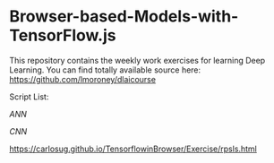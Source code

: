 # Browser-based-Models-with-TensorFlow.js
This repository contains the weekly work exercises for learning Deep Learning.
You can find totally available source here: https://github.com/lmoroney/dlaicourse

Script List:

_ANN_

_CNN_

https://carlosug.github.io/TensorflowinBrowser/Exercise/rpsls.html
